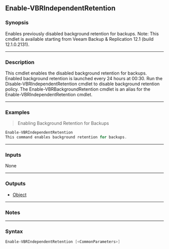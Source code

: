 Enable-VBRIndependentRetention
------------------------------

### Synopsis
Enables previously disabled background retention for backups.
Note: This cmdlet is available starting from Veeam Backup & Replication 12.1 (build 12.1.0.2131).

---

### Description

This cmdlet enables the disabled background retention for backups. Enabled background retention is launched every 24 hours at 00:30.
Run the Disable-VBRIndependentRetention cmdlet to disable background retention policy.
The Enable-VBRBackgroundRetention cmdlet is an alias for the Enable-VBRIndependentRetention cmdlet.

---

### Examples
> Enabling Background Retention for Backups

```PowerShell
Enable-VBRIndependentRetention
This command enables background retention for backups.
```

---

### Inputs
None

---

### Outputs
* [Object](https://learn.microsoft.com/en-us/dotnet/api/System.Object)

---

### Notes

---

### Syntax
```PowerShell
Enable-VBRIndependentRetention [<CommonParameters>]
```
